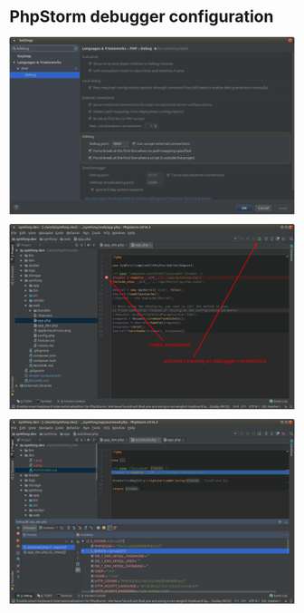 # PhpStorm debugger configuration

![Debugger settings][phpstorm1]

![Start debugging][phpstorm2]

![Inspecting][phpstorm3]

[phpstorm1]: 1.png "Settings"
[phpstorm2]: 2.png "Debugging"
[phpstorm3]: 3.png "Inspecting"